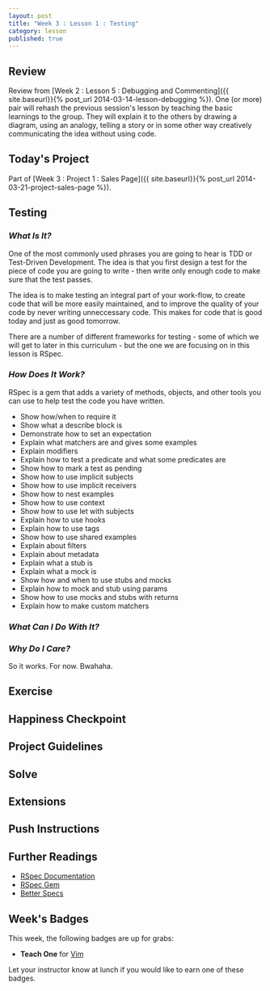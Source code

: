 ```yaml
---
layout: post
title: "Week 3 : Lesson 1 : Testing"
category: lesson
published: true
---
```


## Review

Review from [Week 2 : Lesson 5 : Debugging and Commenting]({{ site.baseurl}}{% post_url 2014-03-14-lesson-debugging %}).  One (or more) pair will rehash the previous session's lesson by teaching the basic learnings to the group.  They will explain it to the others by drawing a diagram, using an analogy, telling a story or in some other way creatively communicating the idea without using code.

## Today's Project<a name="todays-project"></a>

Part of [Week 3 : Project 1 : Sales Page]({{ site.baseurl}}{% post_url 2014-03-21-project-sales-page %}).

## Testing

### _What Is It?_

One of the most commonly used phrases you are going to hear is TDD or Test-Driven Development.  The idea is that you first design a test for the piece of code you are going to write - then write only enough code to make sure that the test passes.

The idea is to make testing an integral part of your work-flow, to create code that will be more easily maintained, and to improve the quality of your code by never writing unneccessary code.  This makes for code that is good today and just as good tomorrow.

There are a number of different frameworks for testing - some of which we will get to later in this curriculum - but the one we are focusing on in this lesson is RSpec.

### _How Does It Work?_

RSpec is a gem that adds a variety of methods, objects, and other tools you can use to help test the code you have written.

* Show how/when to require it
* Show what a describe block is
* Demonstrate how to set an expectation
* Explain what matchers are and gives some examples
* Explain modifiers
* Explain how to test a predicate and what some predicates are
* Show how to mark a test as pending
* Show how to use implicit subjects 
* Show how to use implicit receivers
* Show how to nest examples
* Show how to use context
* Show how to use let with subjects
* Explain how to use hooks
* Explain how to use tags
* Show how to use shared examples
* Explain about filters
* Explain about metadata
* Explain what a stub is
* Explain what a mock is
* Show how and when to use stubs and mocks
* Explain how to mock and stub using params
* Show how to use mocks and stubs with returns 
* Explain how to make custom matchers

### _What Can I Do With It?_

### _Why Do I Care?_

So it works. For now.  Bwahaha. 

## Exercise

## Happiness Checkpoint

## Project Guidelines

## Solve

## Extensions

## Push Instructions

## Further Readings

* [RSpec Documentation](http://rspec.info/)
* [RSpec Gem](https://github.com/rspec)
* [Better Specs](http://betterspecs.org/)

## Week's Badges

This week, the following badges are up for grabs:

* **Teach One** for [Vim](http://realtschoegl.github.io/devchamps/mini-lesson/2014/01/01/mini-vim.html) 

Let your instructor know at lunch if you would like to earn one of these badges.